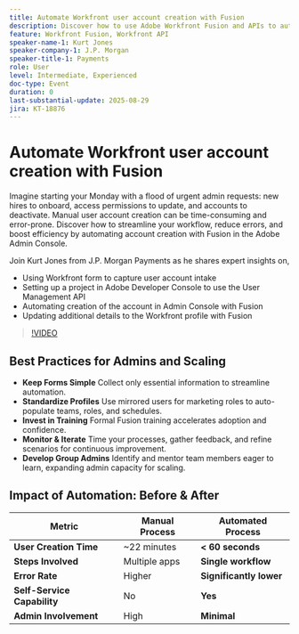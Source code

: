 ```yaml
---
title: Automate Workfront user account creation with Fusion
description: Discover how to use Adobe Workfront Fusion and APIs to automate user account creation, cut setup time from 22 minutes to under 60 seconds, and boost efficiency.
feature: Workfront Fusion, Workfront API
speaker-name-1: Kurt Jones
speaker-company-1: J.P. Morgan
speaker-title-1: Payments
role: User
level: Intermediate, Experienced
doc-type: Event
duration: 0
last-substantial-update: 2025-08-29
jira: KT-18876
---
```


# Automate Workfront user account creation with Fusion

Imagine starting your Monday with a flood of urgent admin requests: new hires to onboard, access permissions to update, and accounts to deactivate. Manual user account creation can be time-consuming and error-prone. Discover how to streamline your workflow, reduce errors, and boost efficiency by automating account creation with Fusion in the Adobe Admin Console.

Join Kurt Jones from J.P. Morgan Payments as he shares expert insights on,

* Using Workfront form to capture user account intake
* Setting up a project in Adobe Developer Console to use the User Management API
* Automating creation of the account in Admin Console with Fusion
* Updating additional details to the Workfront profile with Fusion

>[!VIDEO](https://video.tv.adobe.com/v/3471496/?learn=on&enablevpops)

## Best Practices for Admins and Scaling

* **Keep Forms Simple** Collect only essential information to streamline automation.
* **Standardize Profiles** Use mirrored users for marketing roles to auto-populate teams, roles, and schedules.
* **Invest in Training** Formal Fusion training accelerates adoption and confidence.
* **Monitor & Iterate** Time your processes, gather feedback, and refine scenarios for continuous improvement.
* **Develop Group Admins** Identify and mentor team members eager to learn, expanding admin capacity for scaling.

## Impact of Automation: Before & After

| **Metric**                   | **Manual Process** | **Automated Process**   |
|-------------------------------|--------------------|-------------------------|
| **User Creation Time**        | ~22 minutes        | **< 60 seconds**        |
| **Steps Involved**            | Multiple apps      | **Single workflow**     |
| **Error Rate**                | Higher             | **Significantly lower** |
| **Self-Service Capability**   | No                 | **Yes**                 |
| **Admin Involvement**         | High               | **Minimal**             |